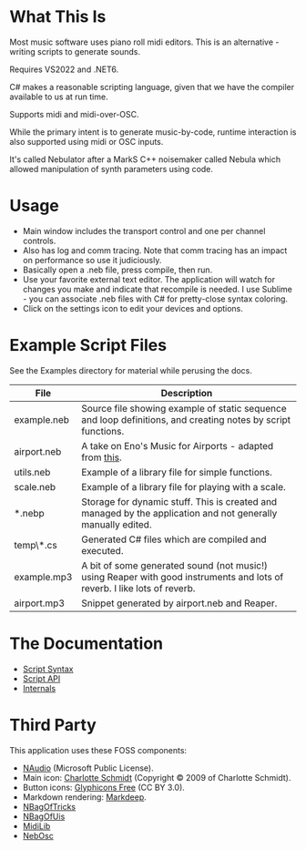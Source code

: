 
# What This Is

Most music software uses piano roll midi editors. This is an alternative - writing scripts to generate sounds.


Requires VS2022 and .NET6.

C# makes a reasonable scripting language, given that we have the compiler available to us at run time.

Supports midi and midi-over-OSC.

While the primary intent is to generate music-by-code, runtime interaction is also supported using midi or OSC inputs.

It's called Nebulator after a MarkS C++ noisemaker called Nebula which allowed manipulation of synth parameters using code.

# Usage
- Main window includes the transport control and one per channel controls.
- Also has log and comm tracing. Note that comm tracing has an impact on performance so use it judiciously.
- Basically open a .neb file, press compile, then run.
- Use your favorite external text editor. The application will watch for changes you make and indicate that recompile
  is needed. I use Sublime - you can associate .neb files with C# for pretty-close syntax coloring.
- Click on the settings icon to edit your devices and options.


# Example Script Files
See the Examples directory for material while perusing the docs.

File        | Description
----------- | -----------
example.neb | Source file showing example of static sequence and loop definitions, and creating notes by script functions.
airport.neb | A take on Eno's Music for Airports - adapted from [this](https://github.com/teropa/musicforairports.js).
utils.neb   | Example of a library file for simple functions.
scale.neb   | Example of a library file for playing with a scale.
*.nebp      | Storage for dynamic stuff. This is created and managed by the application and not generally manually edited.
temp\\\*.cs | Generated C# files which are compiled and executed.
example.mp3 | A bit of some generated sound (not music!) using Reaper with good instruments and lots of reverb. I like lots of reverb.
airport.mp3 | Snippet generated by airport.neb and Reaper.


# The Documentation

- [Script Syntax](DocFiles/ScriptSyntax.md)
- [Script API](DocFiles/ScriptApi.md)
- [Internals](DocFiles/Internals.md)


# Third Party

This application uses these FOSS components:
- [NAudio](https://github.com/naudio/NAudio) (Microsoft Public License).
- Main icon: [Charlotte Schmidt](http://pattedemouche.free.fr/) (Copyright © 2009 of Charlotte Schmidt).
- Button icons: [Glyphicons Free](http://glyphicons.com/) (CC BY 3.0).
- Markdown rendering: [Markdeep](https://casual-effects.com/markdeep).
- [NBagOfTricks](https://github.com/cepthomas/NBagOfTricks/blob/main/README.md)
- [NBagOfUis](https://github.com/cepthomas/NBagOfUis/blob/main/README.md)
- [MidiLib](https://github.com/cepthomas/MidiLib/blob/main/README.md)
- [NebOsc](https://github.com/cepthomas/NebOsc/blob/main/README.md)

